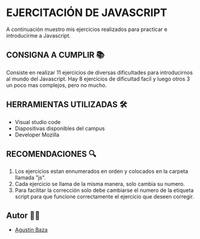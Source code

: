# EJERCITACIÓN DE JAVASCRIPT
A continuación muestro mis ejercicios realizados para practicar e introducirme a Javascript.


## CONSIGNA A CUMPLIR 📚

Consiste en realizar 11 ejercicios de diversas dificultades para introducirnos al mundo del Javascript. Hay 8 ejercicios de dificultad facil y luego otros 3 un poco mas complejos, pero no mucho. 

## HERRAMIENTAS UTILIZADAS 🛠

- Visual studio code
- Diapositivas disponibles del campus
- Developer Mozilla 

## RECOMENDACIONES 🔍

1. Los ejercicios estan ennumerados en orden y colocados en la carpeta llamada "js".
2. Cada ejercicio se llama de la misma manera, solo cambia su numero.
3. Para facilitar la corrección solo debe cambiarse el numero de la etiqueta script para que funcione correctamente el ejercicio que deseen corregir. 

## Autor 🙋‍♂️
- [Agustin Baza](https://github.com/agustinbaza)
